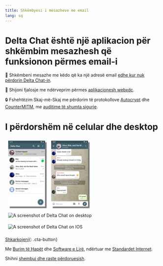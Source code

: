 ```yaml
---
title: Shkëmbyesi i mesazheve me email
lang: sq
---
```


# Delta Chat është një aplikacion për shkëmbim mesazhesh që funksionon përmes email-i 

💬 Shkëmbeni mesazhe me këdo që ka një adresë email [edhe kur nuk përdorin Delta Chat-in](https://www.youtube-nocookie.com/embed/8LbrGXKZN70).

🥳 Shijoni fjalosje me ndërveprim përmes [aplikacionesh webxdc](https://webxdc.org).

🔒 Fshehtëzim Skaj-më-Skaj me përdorim të protokollove [Autocrypt](https://autocrypt.org) dhe [CounterMITM](https://countermitm.readthedocs.io/en/latest/new.html), me [auditime të shumta sigurie](https://delta.chat/en/2023-03-27-third-independent-security-audit). 

# I përdorshëm në celular dhe desktop


<img src="../assets/blog/screenshots/2019-12-17-delta-chat-google-play-release-chat-list-light.png" width="120" 
style="float: left; margin: 10px;display: block;box-shadow: 5px 5px 2px #777;" alt="A screenshot of Delta Chat on Android showing chat list" /> 
<img src="../assets/blog/screenshots/2019-12-17-delta-chat-google-play-release-group-light.png" width="120" 
style="float: left; margin: 10px;display: block;box-shadow: 5px 5px 2px #777;" alt="A screenshot of Delta Chat on Android showing a chat" /> 

<img src="../assets/blog/desktop-screenshot.png" width="280" style="float:left; margin: 10px" alt="A screenshot of Delta Chat on desktop" /> 

<img src="../assets/blog/screenshots/2020-01-09-delta-chat-iOS-weekend-group-chat.png" width="110" style="margin: 10px" alt="A screenshot of Delta Chat on IOS" /> 

[Shkarkojeni](https://get.delta.chat){: .cta-button}

Me [Burim të Hapët](https://en.wikipedia.org/wiki/Open-source_software)
dhe [Software e Lirë](https://en.wikipedia.org/wiki/Free_software), ndërtuar me [Standardet Internet](https://github.com/deltachat/deltachat-core-rust/blob/master/standards.md). 

Shihni [shembuj dhe raste përdoruesish](user-voices).
